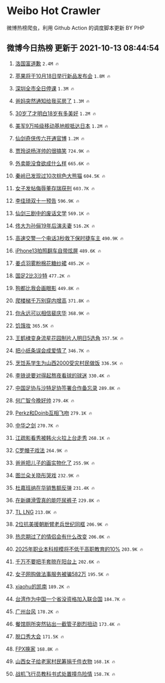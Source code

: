 # Weibo Hot Crawler 



微博热榜爬虫，利用 Github Action 的调度脚本更新 BY PHP 


## 微博今日热榜 更新于 2021-10-13 08:44:54 
1. [洛国富道歉](https://s.weibo.com/weibo?q=%23%E6%B4%9B%E5%9B%BD%E5%AF%8C%E9%81%93%E6%AD%89%23&Refer=top) `2.4M 🔥` 

1. [苹果将于10月18日举行新品发布会](https://s.weibo.com/weibo?q=%23%E8%8B%B9%E6%9E%9C%E5%B0%86%E4%BA%8E10%E6%9C%8818%E6%97%A5%E4%B8%BE%E8%A1%8C%E6%96%B0%E5%93%81%E5%8F%91%E5%B8%83%E4%BC%9A%23&Refer=top) `1.8M 🔥` 

1. [深圳全市全日停课](https://s.weibo.com/weibo?q=%E6%B7%B1%E5%9C%B3%E5%85%A8%E5%B8%82%E5%85%A8%E6%97%A5%E5%81%9C%E8%AF%BE&Refer=top) `1.3M 🔥` 

1. [爸妈突然通知给我买房了](https://s.weibo.com/weibo?q=%23%E7%88%B8%E5%A6%88%E7%AA%81%E7%84%B6%E9%80%9A%E7%9F%A5%E7%BB%99%E6%88%91%E4%B9%B0%E6%88%BF%E4%BA%86%23&Refer=top) `1.3M 🔥` 

1. [30岁了才明白18岁有多美好](https://s.weibo.com/weibo?q=%2330%E5%B2%81%E4%BA%86%E6%89%8D%E6%98%8E%E7%99%BD18%E5%B2%81%E6%9C%89%E5%A4%9A%E7%BE%8E%E5%A5%BD%23&Refer=top) `1.2M 🔥` 

1. [美军9万吨级移动基地舰抵达日本](https://s.weibo.com/weibo?q=%23%E7%BE%8E%E5%86%9B9%E4%B8%87%E5%90%A8%E7%BA%A7%E7%A7%BB%E5%8A%A8%E5%9F%BA%E5%9C%B0%E8%88%B0%E6%8A%B5%E8%BE%BE%E6%97%A5%E6%9C%AC%23&Refer=top) `1.2M 🔥` 

1. [仙剑奇侠传六开通官博](https://s.weibo.com/weibo?q=%23%E4%BB%99%E5%89%91%E5%A5%87%E4%BE%A0%E4%BC%A0%E5%85%AD%E5%BC%80%E9%80%9A%E5%AE%98%E5%8D%9A%23&Refer=top) `1.2M 🔥` 

1. [贾玲说杨洋帅的很搞笑](https://s.weibo.com/weibo?q=%23%E8%B4%BE%E7%8E%B2%E8%AF%B4%E6%9D%A8%E6%B4%8B%E5%B8%85%E7%9A%84%E5%BE%88%E6%90%9E%E7%AC%91%23&Refer=top) `724.9K 🔥` 

1. [外卖能没食欲成什么样](https://s.weibo.com/weibo?q=%23%E5%A4%96%E5%8D%96%E8%83%BD%E6%B2%A1%E9%A3%9F%E6%AC%B2%E6%88%90%E4%BB%80%E4%B9%88%E6%A0%B7%23&Refer=top) `665.6K 🔥` 

1. [秦岭已发现过10次棕色大熊猫](https://s.weibo.com/weibo?q=%23%E7%A7%A6%E5%B2%AD%E5%B7%B2%E5%8F%91%E7%8E%B0%E8%BF%8710%E6%AC%A1%E6%A3%95%E8%89%B2%E5%A4%A7%E7%86%8A%E7%8C%AB%23&Refer=top) `604.5K 🔥` 

1. [女子发帖侮辱董存瑞获刑](https://s.weibo.com/weibo?q=%23%E5%A5%B3%E5%AD%90%E5%8F%91%E5%B8%96%E4%BE%AE%E8%BE%B1%E8%91%A3%E5%AD%98%E7%91%9E%E8%8E%B7%E5%88%91%23&Refer=top) `603.7K 🔥` 

1. [李佳琦双十一预告](https://s.weibo.com/weibo?q=%23%E6%9D%8E%E4%BD%B3%E7%90%A6%E5%8F%8C%E5%8D%81%E4%B8%80%E9%A2%84%E5%91%8A%23&Refer=top) `596.9K 🔥` 

1. [仙剑三剧中的废话文学](https://s.weibo.com/weibo?q=%23%E4%BB%99%E5%89%91%E4%B8%89%E5%89%A7%E4%B8%AD%E7%9A%84%E5%BA%9F%E8%AF%9D%E6%96%87%E5%AD%A6%23&Refer=top) `569.1K 🔥` 

1. [佟大为孙俪19年后演夫妻](https://s.weibo.com/weibo?q=%23%E4%BD%9F%E5%A4%A7%E4%B8%BA%E5%AD%99%E4%BF%AA19%E5%B9%B4%E5%90%8E%E6%BC%94%E5%A4%AB%E5%A6%BB%23&Refer=top) `516.2K 🔥` 

1. [高速交警一个电话3秒救下保时捷车主](https://s.weibo.com/weibo?q=%23%E9%AB%98%E9%80%9F%E4%BA%A4%E8%AD%A6%E4%B8%80%E4%B8%AA%E7%94%B5%E8%AF%9D3%E7%A7%92%E6%95%91%E4%B8%8B%E4%BF%9D%E6%97%B6%E6%8D%B7%E8%BD%A6%E4%B8%BB%23&Refer=top) `490.9K 🔥` 

1. [iPhone13拍照翻车自带炫屏](https://s.weibo.com/weibo?q=%23iPhone13%E6%8B%8D%E7%85%A7%E7%BF%BB%E8%BD%A6%E8%87%AA%E5%B8%A6%E7%82%AB%E5%B1%8F%23&Refer=top) `489.6K 🔥` 

1. [姜贞羽雾粉棉花糖纱裙](https://s.weibo.com/weibo?q=%E5%A7%9C%E8%B4%9E%E7%BE%BD%E9%9B%BE%E7%B2%89%E6%A3%89%E8%8A%B1%E7%B3%96%E7%BA%B1%E8%A3%99&Refer=top) `485.2K 🔥` 

1. [国足2比3沙特](https://s.weibo.com/weibo?q=%23%E5%9B%BD%E8%B6%B32%E6%AF%943%E6%B2%99%E7%89%B9%23&Refer=top) `477.2K 🔥` 

1. [狗都比我会画眼影](https://s.weibo.com/weibo?q=%23%E7%8B%97%E9%83%BD%E6%AF%94%E6%88%91%E4%BC%9A%E7%94%BB%E7%9C%BC%E5%BD%B1%23&Refer=top) `449.8K 🔥` 

1. [爬楼梯千万别穿内增高](https://s.weibo.com/weibo?q=%23%E7%88%AC%E6%A5%BC%E6%A2%AF%E5%8D%83%E4%B8%87%E5%88%AB%E7%A9%BF%E5%86%85%E5%A2%9E%E9%AB%98%23&Refer=top) `371.8K 🔥` 

1. [你永远可以相信裴庆华](https://s.weibo.com/weibo?q=%23%E4%BD%A0%E6%B0%B8%E8%BF%9C%E5%8F%AF%E4%BB%A5%E7%9B%B8%E4%BF%A1%E8%A3%B4%E5%BA%86%E5%8D%8E%23&Refer=top) `368.9K 🔥` 

1. [饥饿妆](https://s.weibo.com/weibo?q=%E9%A5%A5%E9%A5%BF%E5%A6%86&Refer=top) `365.5K 🔥` 

1. [王鹤棣变身流星花园制片人明日5选角](https://s.weibo.com/weibo?q=%23%E7%8E%8B%E9%B9%A4%E6%A3%A3%E5%8F%98%E8%BA%AB%E6%B5%81%E6%98%9F%E8%8A%B1%E5%9B%AD%E5%88%B6%E7%89%87%E4%BA%BA%E6%98%8E%E6%97%A55%E9%80%89%E8%A7%92%23&Refer=top) `357.5K 🔥` 

1. [把小纸条误会成爱情了](https://s.weibo.com/weibo?q=%23%E6%8A%8A%E5%B0%8F%E7%BA%B8%E6%9D%A1%E8%AF%AF%E4%BC%9A%E6%88%90%E7%88%B1%E6%83%85%E4%BA%86%23&Refer=top) `346.7K 🔥` 

1. [烹饪系学生为山西2000受灾村民做饭](https://s.weibo.com/weibo?q=%23%E7%83%B9%E9%A5%AA%E7%B3%BB%E5%AD%A6%E7%94%9F%E4%B8%BA%E5%B1%B1%E8%A5%BF2000%E5%8F%97%E7%81%BE%E6%9D%91%E6%B0%91%E5%81%9A%E9%A5%AD%23&Refer=top) `336.5K 🔥` 

1. [李铁说要对得起熬夜看球的球迷](https://s.weibo.com/weibo?q=%23%E6%9D%8E%E9%93%81%E8%AF%B4%E8%A6%81%E5%AF%B9%E5%BE%97%E8%B5%B7%E7%86%AC%E5%A4%9C%E7%9C%8B%E7%90%83%E7%9A%84%E7%90%83%E8%BF%B7%23&Refer=top) `330.4K 🔥` 

1. [中国足协与沙特足协签署合作备忘录](https://s.weibo.com/weibo?q=%23%E4%B8%AD%E5%9B%BD%E8%B6%B3%E5%8D%8F%E4%B8%8E%E6%B2%99%E7%89%B9%E8%B6%B3%E5%8D%8F%E7%AD%BE%E7%BD%B2%E5%90%88%E4%BD%9C%E5%A4%87%E5%BF%98%E5%BD%95%23&Refer=top) `289.8K 🔥` 

1. [何广智今晚好帅](https://s.weibo.com/weibo?q=%23%E4%BD%95%E5%B9%BF%E6%99%BA%E4%BB%8A%E6%99%9A%E5%A5%BD%E5%B8%85%23&Refer=top) `279.4K 🔥` 

1. [Perkz和Doinb互相飞吻](https://s.weibo.com/weibo?q=%23Perkz%E5%92%8CDoinb%E4%BA%92%E7%9B%B8%E9%A3%9E%E5%90%BB%23&Refer=top) `279.1K 🔥` 

1. [中华之剑](https://s.weibo.com/weibo?q=%E4%B8%AD%E5%8D%8E%E4%B9%8B%E5%89%91&Refer=top) `270.7K 🔥` 

1. [江疏影看秀被韩火火拉上台走秀](https://s.weibo.com/weibo?q=%23%E6%B1%9F%E7%96%8F%E5%BD%B1%E7%9C%8B%E7%A7%80%E8%A2%AB%E9%9F%A9%E7%81%AB%E7%81%AB%E6%8B%89%E4%B8%8A%E5%8F%B0%E8%B5%B0%E7%A7%80%23&Refer=top) `268.1K 🔥` 

1. [C罗帽子戏法](https://s.weibo.com/weibo?q=%23C%E7%BD%97%E5%B8%BD%E5%AD%90%E6%88%8F%E6%B3%95%23&Refer=top) `264.9K 🔥` 

1. [爸爸把儿子的画实物化了](https://s.weibo.com/weibo?q=%23%E7%88%B8%E7%88%B8%E6%8A%8A%E5%84%BF%E5%AD%90%E7%9A%84%E7%94%BB%E5%AE%9E%E7%89%A9%E5%8C%96%E4%BA%86%23&Refer=top) `255.9K 🔥` 

1. [图兰朵关晓彤哭戏](https://s.weibo.com/weibo?q=%23%E5%9B%BE%E5%85%B0%E6%9C%B5%E5%85%B3%E6%99%93%E5%BD%A4%E5%93%AD%E6%88%8F%23&Refer=top) `232.9K 🔥` 

1. [杜嘉班纳在华销售额反弹](https://s.weibo.com/weibo?q=%23%E6%9D%9C%E5%98%89%E7%8F%AD%E7%BA%B3%E5%9C%A8%E5%8D%8E%E9%94%80%E5%94%AE%E9%A2%9D%E5%8F%8D%E5%BC%B9%23&Refer=top) `231.4K 🔥` 

1. [在新疆滑雪真的能吓尿裤子](https://s.weibo.com/weibo?q=%23%E5%9C%A8%E6%96%B0%E7%96%86%E6%BB%91%E9%9B%AA%E7%9C%9F%E7%9A%84%E8%83%BD%E5%90%93%E5%B0%BF%E8%A3%A4%E5%AD%90%23&Refer=top) `229.8K 🔥` 

1. [TL LNG](https://s.weibo.com/weibo?q=TL%20LNG&Refer=top) `213.0K 🔥` 

1. [2位抗美援朝断臂老兵世纪同框](https://s.weibo.com/weibo?q=%232%E4%BD%8D%E6%8A%97%E7%BE%8E%E6%8F%B4%E6%9C%9D%E6%96%AD%E8%87%82%E8%80%81%E5%85%B5%E4%B8%96%E7%BA%AA%E5%90%8C%E6%A1%86%23&Refer=top) `206.9K 🔥` 

1. [热恋期过了的情侣会有什么改变](https://s.weibo.com/weibo?q=%23%E7%83%AD%E6%81%8B%E6%9C%9F%E8%BF%87%E4%BA%86%E7%9A%84%E6%83%85%E4%BE%A3%E4%BC%9A%E6%9C%89%E4%BB%80%E4%B9%88%E6%94%B9%E5%8F%98%23&Refer=top) `206.0K 🔥` 

1. [2025年职业本科规模将不低于高职教育的10%](https://s.weibo.com/weibo?q=%232025%E5%B9%B4%E8%81%8C%E4%B8%9A%E6%9C%AC%E7%A7%91%E8%A7%84%E6%A8%A1%E5%B0%86%E4%B8%8D%E4%BD%8E%E4%BA%8E%E9%AB%98%E8%81%8C%E6%95%99%E8%82%B2%E7%9A%8410%25%23&Refer=top) `203.9K 🔥` 

1. [千万不要把手套晾在阳台上](https://s.weibo.com/weibo?q=%23%E5%8D%83%E4%B8%87%E4%B8%8D%E8%A6%81%E6%8A%8A%E6%89%8B%E5%A5%97%E6%99%BE%E5%9C%A8%E9%98%B3%E5%8F%B0%E4%B8%8A%23&Refer=top) `202.6K 🔥` 

1. [女子网购做法事服务被骗582万](https://s.weibo.com/weibo?q=%23%E5%A5%B3%E5%AD%90%E7%BD%91%E8%B4%AD%E5%81%9A%E6%B3%95%E4%BA%8B%E6%9C%8D%E5%8A%A1%E8%A2%AB%E9%AA%97582%E4%B8%87%23&Refer=top) `195.5K 🔥` 

1. [xiaohu的凯南](https://s.weibo.com/weibo?q=%23xiaohu%E7%9A%84%E5%87%AF%E5%8D%97%23&Refer=top) `189.2K 🔥` 

1. [台湾作为中国一个省没资格加入联合国](https://s.weibo.com/weibo?q=%23%E5%8F%B0%E6%B9%BE%E4%BD%9C%E4%B8%BA%E4%B8%AD%E5%9B%BD%E4%B8%80%E4%B8%AA%E7%9C%81%E6%B2%A1%E8%B5%84%E6%A0%BC%E5%8A%A0%E5%85%A5%E8%81%94%E5%90%88%E5%9B%BD%23&Refer=top) `184.7K 🔥` 

1. [广州台风](https://s.weibo.com/weibo?q=%E5%B9%BF%E5%B7%9E%E5%8F%B0%E9%A3%8E&Refer=top) `178.2K 🔥` 

1. [餐馆厕所突然钻出一截管子剧烈扭动](https://s.weibo.com/weibo?q=%23%E9%A4%90%E9%A6%86%E5%8E%95%E6%89%80%E7%AA%81%E7%84%B6%E9%92%BB%E5%87%BA%E4%B8%80%E6%88%AA%E7%AE%A1%E5%AD%90%E5%89%A7%E7%83%88%E6%89%AD%E5%8A%A8%23&Refer=top) `173.4K 🔥` 

1. [脱口秀大会](https://s.weibo.com/weibo?q=%E8%84%B1%E5%8F%A3%E7%A7%80%E5%A4%A7%E4%BC%9A&Refer=top) `171.5K 🔥` 

1. [FPX换家](https://s.weibo.com/weibo?q=%23FPX%E6%8D%A2%E5%AE%B6%23&Refer=top) `168.8K 🔥` 

1. [山西女子给老家村民筹捐千件衣物](https://s.weibo.com/weibo?q=%23%E5%B1%B1%E8%A5%BF%E5%A5%B3%E5%AD%90%E7%BB%99%E8%80%81%E5%AE%B6%E6%9D%91%E6%B0%91%E7%AD%B9%E6%8D%90%E5%8D%83%E4%BB%B6%E8%A1%A3%E7%89%A9%23&Refer=top) `168.1K 🔥` 

1. [战机飞行员教科书式处置撞鸟险情](https://s.weibo.com/weibo?q=%23%E6%88%98%E6%9C%BA%E9%A3%9E%E8%A1%8C%E5%91%98%E6%95%99%E7%A7%91%E4%B9%A6%E5%BC%8F%E5%A4%84%E7%BD%AE%E6%92%9E%E9%B8%9F%E9%99%A9%E6%83%85%23&Refer=top) `158.7K 🔥` 

